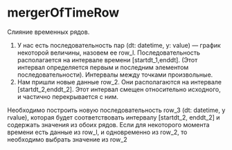 

# mergerOfTimeRow

Слияние временных рядов.
1. У нас есть последовательность пар (dt: datetime, у: value) — график некоторой величины,
назовем ее row_l. Последовательность располагается на интервале времени [startdt_1,enddt].
(Этот интервал определяется первым и последним элементом последовательности).
Интервалы между точками произвольные.
2. Нам пришли новые данные row_2. Они располагаются на интервале [startdt_2,enddt_2].
Этот интервал смещен относительно исходного, и частично перекрывается с ним.

Необходимо построить новую последовательность row_3 (dt: datetime, у rvalue),
которая будет соответствовать интервалу [startdt_2, enddt_2] и содержать значения из обоих рядов.
Если для некоторого момента времени есть данные из row_l, и одновременно из row_2,
то необходимо выбрать значение из row_2